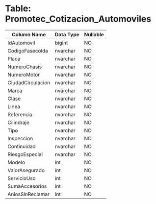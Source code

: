 # Table: Promotec_Cotizacion_Automoviles

| Column Name | Data Type | Nullable |
|-------------|-----------|----------|
| IdAutomovil | bigint | NO |
| CodigoFasecolda | nvarchar | NO |
| Placa | nvarchar | NO |
| NumeroChasis | nvarchar | NO |
| NumeroMotor | nvarchar | NO |
| CiudadCirculacion | nvarchar | NO |
| Marca | nvarchar | NO |
| Clase | nvarchar | NO |
| Linea | nvarchar | NO |
| Referencia | nvarchar | NO |
| Cilindraje | nvarchar | NO |
| Tipo | nvarchar | NO |
| Inspeccion | nvarchar | NO |
| Continuidad | nvarchar | NO |
| RiesgoEspecial | nvarchar | NO |
| Modelo | int | NO |
| ValorAsegurado | int | NO |
| ServicioUso | int | NO |
| SumaAccesorios | int | NO |
| AniosSinReclamar | int | NO |
